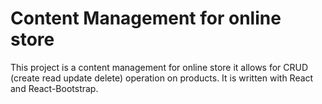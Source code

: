# Content Management for online store

This project is a content management for online store it allows for CRUD (create read update delete) operation on products. It is written with React and React-Bootstrap. 
